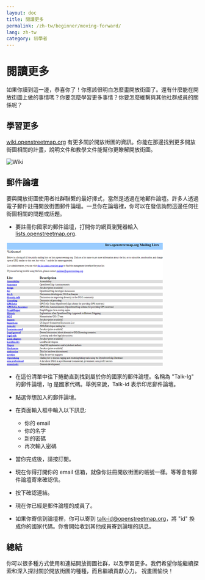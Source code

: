 ```yaml
---
layout: doc
title: 閱讀更多
permalink: /zh-tw/beginner/moving-forward/
lang: zh-tw
category: 初學者
---
```


閱讀更多
===============

如果你讀到這一邊，恭喜你了！你應該很明白怎麼畫開放街圖了。還有什麼能在開放街圖上做的事情嗎？你要怎麼學習更多事情？你要怎麼維繫與其他社群成員的關係呢？

學習更多
----------

[wiki.openstreetmap.org](http://wiki.openstreetmap.org/) 有更多關於開放街圖的資訊。你能在那邊找到更多開放街圖相關的計畫，說明文件和教學文件能幫你更瞭解開放街圖。

![Wiki][]

<!-- 一旦準備好，將補充更多有關網站的資訊 -->

郵件論壇
------------

要與開放街圖使用者社群聯繫的最好擇式，當然是透過在地郵件論壇。許多人透過電子郵件註冊開放街圖郵件論壇。一旦你在論壇裡，你可以在發信詢問這邊任何往街圖相關的問題或話題。

-   要註冊你國家的郵件論壇，打開你的網頁瀏覽器輸入
    [lists.openstreetmap.org](http://lists.openstreetmap.org/).

![Mailing list][]

-   在這份清單中往下捲動直到找到屬於你的國家的郵件論壇。名稱為 "Talk-lg" 的郵件論壇，lg 是國家代碼。舉例來說，Talk-id 表示印尼郵件論壇。
-   點選你想加入的郵件論壇。
-   在頁面輸入框中輸入以下訊息:

    -   你的 email
    -   你的名字
    -   新的密碼
    -   再次輸入密碼

-   當你完成後，請按訂閱。
-   現在你得打開你的 email 信箱，就像你註冊開放街圖的帳號一樣。等等會有郵件論壇寄來確認信。
-   按下確認連結。
-   現在你已經是郵件論壇的成員了。
-   如果你寄信到論壇裡，你可以寄到 [talk-id@openstreetmap.org](mailto:talk-id@openstreetmap.org)，將 "id" 換成你的國家代碼。你會開始收到其他成員寄到論壇的訊息。

<!-- 也許擴充內容後會放回來
MapOSMatic
----------

有個計畫叫 MapOSMatic，網址是 [maposmatic.org](http://www.maposmatic.org/)。這個網站提供的小工具能讓你選擇列印任何你選擇的區域。這個工具會自動產生有格線的地圖，以及該地區的地名目錄。

![MapOSMatic][]
-->


總結
-------

你可以很多種方式使用和連結開放街圖社群，以及學習更多。我們希望你能繼續探索和深入探討關於開放街圖的種種，而且繼續貢獻心力。
祝畫圖愉快！


[MapOSMatic]: /images/en/beginner/08_moving-forward/en_beg_08_moving-forward_image00_maposmatic-homepage.png
[Wiki]: /images/zh-tw/beginner/08_moving-forward/zh-tw_beg_08_moving-forward_image01_osm-wiki.png
[Mailing list]: /images/zh-tw/beginner/08_moving-forward/zh-tw_beg_08_moving-forward_image02_osm-mailing-lists.png
